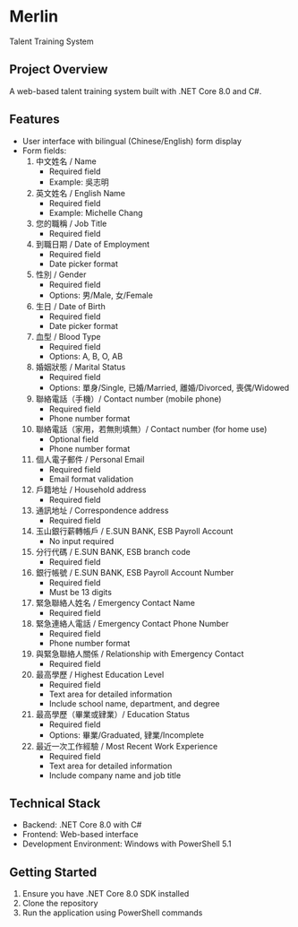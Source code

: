 # Merlin
Talent Training System

## Project Overview
A web-based talent training system built with .NET Core 8.0 and C#.

## Features
- User interface with bilingual (Chinese/English) form display
- Form fields:
  1. 中文姓名 / Name
     - Required field
     - Example: 吳志明
  2. 英文姓名 / English Name
     - Required field
     - Example: Michelle Chang
  3. 您的職稱 / Job Title
     - Required field
  4. 到職日期 / Date of Employment
     - Required field
     - Date picker format
  5. 性別 / Gender
     - Required field
     - Options: 男/Male, 女/Female
  6. 生日 / Date of Birth
     - Required field
     - Date picker format
  7. 血型 / Blood Type
     - Required field
     - Options: A, B, O, AB
  8. 婚姻狀態 / Marital Status
     - Required field
     - Options: 單身/Single, 已婚/Married, 離婚/Divorced, 喪偶/Widowed
  9. 聯絡電話（手機）/ Contact number (mobile phone)
     - Required field
     - Phone number format
  10. 聯絡電話（家用，若無則填無）/ Contact number (for home use)
      - Optional field
      - Phone number format
  11. 個人電子郵件 / Personal Email
      - Required field
      - Email format validation
  12. 戶籍地址 / Household address
      - Required field
  13. 通訊地址 / Correspondence address
      - Required field
  14. 玉山銀行薪轉帳戶 / E.SUN BANK, ESB Payroll Account
      - No input required
  15. 分行代碼 / E.SUN BANK, ESB branch code
      - Required field
  16. 銀行帳號 / E.SUN BANK, ESB Payroll Account Number
      - Required field
      - Must be 13 digits
  17. 緊急聯絡人姓名 / Emergency Contact Name
      - Required field
  18. 緊急連絡人電話 / Emergency Contact Phone Number
      - Required field
      - Phone number format
  19. 與緊急聯絡人關係 / Relationship with Emergency Contact
      - Required field
  20. 最高學歷 / Highest Education Level
      - Required field
      - Text area for detailed information
      - Include school name, department, and degree
  21. 最高學歷（畢業或肄業）/ Education Status
      - Required field
      - Options: 畢業/Graduated, 肄業/Incomplete
  22. 最近一次工作經驗 / Most Recent Work Experience
      - Required field
      - Text area for detailed information
      - Include company name and job title

## Technical Stack
- Backend: .NET Core 8.0 with C#
- Frontend: Web-based interface
- Development Environment: Windows with PowerShell 5.1

## Getting Started
1. Ensure you have .NET Core 8.0 SDK installed
2. Clone the repository
3. Run the application using PowerShell commands
